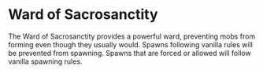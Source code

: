 # Ward of Sacrosanctity

The Ward of Sacrosanctity provides a powerful ward, preventing mobs from forming even though they usually would. Spawns following vanilla rules will be prevented from spawning. Spawns that are forced or allowed will follow vanilla spawning rules.
